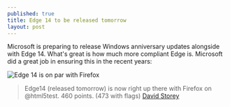 ```yaml
---
published: true
title: Edge 14 to be released tomorrow
layout: post
---
```

Microsoft is preparing to release Windows anniversary updates alongside with Edge 14. What's great is how much more compliant Edge is. Microsoft did a great job in ensuring this in the recent years:

![Edge 14 is on par with Firefox](/edge-improvements.png)

> Edge14 (released tomorrow) is now right up there with Firefox on @html5test. 460 points. (473 with flags)
> [David Storey](https://twitter.com/dstorey/status/760176826257805312)